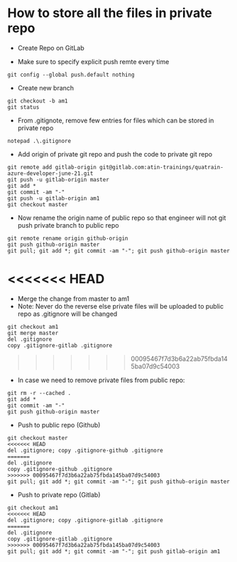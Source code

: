 # How to store all the files in private repo
- Create Repo on GitLab

- Make sure to specify explicit push remte every time
```
git config --global push.default nothing
```

- Create new branch
```
git checkout -b am1
git status
```

- From .gitignote, remove few entries for files which can be stored in private repo
```
notepad .\.gitignore
```

- Add origin of private git repo and push the code to private git repo
```
git remote add gitlab-origin git@gitlab.com:atin-trainings/quatrain-azure-developer-june-21.git
git push -u gitlab-origin master
git add *
git commit -am "-"
git push -u gitlab-origin am1
git checkout master
```

- Now rename the origin name of public repo so that engineer will not git push private branch to public repo
```
git remote rename origin github-origin
git push github-origin master
git pull; git add *; git commit -am "-"; git push github-origin master
```

<<<<<<< HEAD
=======
- Merge the change from master to am1
- Note: Never do the reverse else private files will be uploaded to public repo as .gitignore will be changed
```
git checkout am1
git merge master
del .gitignore
copy .gitignore-gitlab .gitignore
```

>>>>>>> 00095467f7d3b6a22ab75fbda145ba07d9c54003

- In case we need to remove private files from public repo:
```
git rm -r --cached .
git add *
git commit -am "-"
git push github-origin master
```


- Push to public repo (Github)
```
git checkout master
<<<<<<< HEAD
del .gitignore; copy .gitignore-github .gitignore
=======
del .gitignore
copy .gitignore-github .gitignore
>>>>>>> 00095467f7d3b6a22ab75fbda145ba07d9c54003
git pull; git add *; git commit -am "-"; git push github-origin master
```



- Push to private repo (Gitlab)
```
git checkout am1
<<<<<<< HEAD
del .gitignore; copy .gitignore-gitlab .gitignore
=======
del .gitignore
copy .gitignore-gitlab .gitignore
>>>>>>> 00095467f7d3b6a22ab75fbda145ba07d9c54003
git pull; git add *; git commit -am "-"; git push gitlab-origin am1
```
